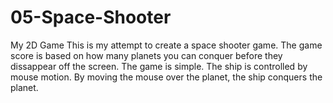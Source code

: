 # 05-Space-Shooter
My 2D Game
This is my attempt to create a space shooter game. The game score is based on how many planets you can conquer before they dissappear off the screen. The game is simple. The ship is controlled by mouse motion. By moving the mouse over the planet, the ship conquers the planet. 
